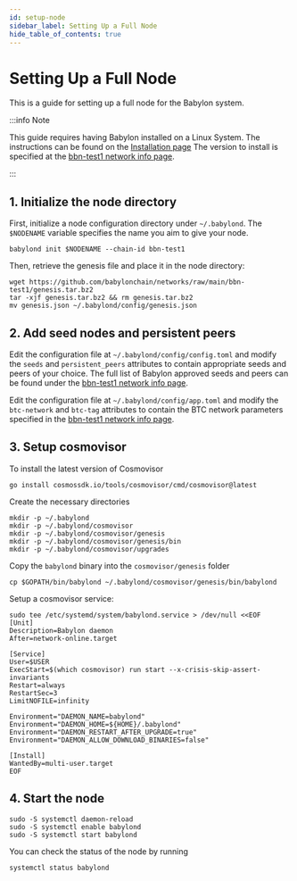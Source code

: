 ```yaml
---
id: setup-node
sidebar_label: Setting Up a Full Node
hide_table_of_contents: true
---
```


# Setting Up a Full Node

This is a guide for setting up a full node for the Babylon system.

:::info Note

This guide requires having Babylon installed on a Linux System.
The instructions can be found on the [Installation page](../installation.md)
The version to install is specified at the [bbn-test1 network info page](https://github.com/babylonchain/networks/tree/main/bbn-test1).

:::

## 1. Initialize the node directory

First, initialize a node configuration directory under `~/.babylond`.
The `$NODENAME` variable specifies the name you aim to give your node.
```console
babylond init $NODENAME --chain-id bbn-test1
```

Then, retrieve the genesis file and place it in the node directory:
```console
wget https://github.com/babylonchain/networks/raw/main/bbn-test1/genesis.tar.bz2
tar -xjf genesis.tar.bz2 && rm genesis.tar.bz2
mv genesis.json ~/.babylond/config/genesis.json
```

## 2. Add seed nodes and persistent peers

Edit the configuration file at `~/.babylond/config/config.toml` and modify
the `seeds` and `persistent_peers` attributes to contain appropriate seeds and peers
of your choice. The full list of Babylon approved seeds and peers can be found under
the [bbn-test1 network info page](https://github.com/babylonchain/networks/tree/main/bbn-test1).

Edit the configuration file at `~/.babylond/config/app.toml` and modify the
`btc-network` and `btc-tag` attributes to contain the BTC network parameters specified
in the [bbn-test1 network info page](https://github.com/babylonchain/networks/tree/main/bbn-test1).

## 3. Setup cosmovisor

To install the latest version of Cosmovisor
```console
go install cosmossdk.io/tools/cosmovisor/cmd/cosmovisor@latest
```

Create the necessary directories
```console
mkdir -p ~/.babylond
mkdir -p ~/.babylond/cosmovisor
mkdir -p ~/.babylond/cosmovisor/genesis
mkdir -p ~/.babylond/cosmovisor/genesis/bin
mkdir -p ~/.babylond/cosmovisor/upgrades
```

Copy the `babylond` binary into the `cosmovisor/genesis` folder
```console
cp $GOPATH/bin/babylond ~/.babylond/cosmovisor/genesis/bin/babylond
```

Setup a cosmovisor service:
```console
sudo tee /etc/systemd/system/babylond.service > /dev/null <<EOF
[Unit]
Description=Babylon daemon
After=network-online.target

[Service]
User=$USER
ExecStart=$(which cosmovisor) run start --x-crisis-skip-assert-invariants
Restart=always
RestartSec=3
LimitNOFILE=infinity

Environment="DAEMON_NAME=babylond"
Environment="DAEMON_HOME=${HOME}/.babylond"
Environment="DAEMON_RESTART_AFTER_UPGRADE=true"
Environment="DAEMON_ALLOW_DOWNLOAD_BINARIES=false"

[Install]
WantedBy=multi-user.target
EOF
```

## 4. Start the node

```console
sudo -S systemctl daemon-reload
sudo -S systemctl enable babylond
sudo -S systemctl start babylond
```

You can check the status of the node by running
```console
systemctl status babylond
```
